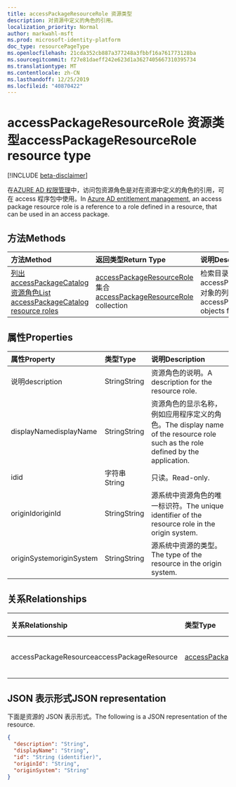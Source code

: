 ```yaml
---
title: accessPackageResourceRole 资源类型
description: 对资源中定义的角色的引用。
localization_priority: Normal
author: markwahl-msft
ms.prod: microsoft-identity-platform
doc_type: resourcePageType
ms.openlocfilehash: 21cda352cb887a377248a3fbbf16a761773128ba
ms.sourcegitcommit: f27e81daeff242e623d1a3627405667310395734
ms.translationtype: MT
ms.contentlocale: zh-CN
ms.lasthandoff: 12/25/2019
ms.locfileid: "40870422"
---
```

# <a name="accesspackageresourcerole-resource-type"></a><span data-ttu-id="e7229-103">accessPackageResourceRole 资源类型</span><span class="sxs-lookup"><span data-stu-id="e7229-103">accessPackageResourceRole resource type</span></span>

[!INCLUDE [beta-disclaimer](../../includes/beta-disclaimer.md)]

<span data-ttu-id="e7229-104">在[AZURE AD 权限管理](entitlementmanagement-root.md)中，访问包资源角色是对在资源中定义的角色的引用，可在 access 程序包中使用。</span><span class="sxs-lookup"><span data-stu-id="e7229-104">In [Azure AD entitlement management](entitlementmanagement-root.md), an access package resource role is a reference to a role defined in a resource, that can be used in an access package.</span></span>

## <a name="methods"></a><span data-ttu-id="e7229-105">方法</span><span class="sxs-lookup"><span data-stu-id="e7229-105">Methods</span></span>

| <span data-ttu-id="e7229-106">方法</span><span class="sxs-lookup"><span data-stu-id="e7229-106">Method</span></span>       | <span data-ttu-id="e7229-107">返回类型</span><span class="sxs-lookup"><span data-stu-id="e7229-107">Return Type</span></span> | <span data-ttu-id="e7229-108">说明</span><span class="sxs-lookup"><span data-stu-id="e7229-108">Description</span></span> |
|:-------------|:------------|:------------|
| [<span data-ttu-id="e7229-109">列出 accessPackageCatalog 资源角色</span><span class="sxs-lookup"><span data-stu-id="e7229-109">List accessPackageCatalog resource roles</span></span>](../api/accesspackagecatalog-list-accesspackageresourceroles.md) | <span data-ttu-id="e7229-110">[accessPackageResourceRole](accesspackageresourcerole.md)集合</span><span class="sxs-lookup"><span data-stu-id="e7229-110">[accessPackageResourceRole](accesspackageresourcerole.md) collection</span></span> | <span data-ttu-id="e7229-111">检索目录的 accessPackageResourceRole 对象的列表。</span><span class="sxs-lookup"><span data-stu-id="e7229-111">Retrieve a list of accessPackageResourceRole objects for a catalog.</span></span> |

## <a name="properties"></a><span data-ttu-id="e7229-112">属性</span><span class="sxs-lookup"><span data-stu-id="e7229-112">Properties</span></span>

| <span data-ttu-id="e7229-113">属性</span><span class="sxs-lookup"><span data-stu-id="e7229-113">Property</span></span>     | <span data-ttu-id="e7229-114">类型</span><span class="sxs-lookup"><span data-stu-id="e7229-114">Type</span></span>        | <span data-ttu-id="e7229-115">说明</span><span class="sxs-lookup"><span data-stu-id="e7229-115">Description</span></span> |
|:-------------|:------------|:------------|
|<span data-ttu-id="e7229-116">说明</span><span class="sxs-lookup"><span data-stu-id="e7229-116">description</span></span>|<span data-ttu-id="e7229-117">String</span><span class="sxs-lookup"><span data-stu-id="e7229-117">String</span></span>|<span data-ttu-id="e7229-118">资源角色的说明。</span><span class="sxs-lookup"><span data-stu-id="e7229-118">A description for the resource role.</span></span>|
|<span data-ttu-id="e7229-119">displayName</span><span class="sxs-lookup"><span data-stu-id="e7229-119">displayName</span></span>|<span data-ttu-id="e7229-120">String</span><span class="sxs-lookup"><span data-stu-id="e7229-120">String</span></span>|<span data-ttu-id="e7229-121">资源角色的显示名称，例如应用程序定义的角色。</span><span class="sxs-lookup"><span data-stu-id="e7229-121">The display name of the resource role such as the role defined by the application.</span></span>|
|<span data-ttu-id="e7229-122">id</span><span class="sxs-lookup"><span data-stu-id="e7229-122">id</span></span>|<span data-ttu-id="e7229-123">字符串</span><span class="sxs-lookup"><span data-stu-id="e7229-123">String</span></span>| <span data-ttu-id="e7229-124">只读。</span><span class="sxs-lookup"><span data-stu-id="e7229-124">Read-only.</span></span>|
|<span data-ttu-id="e7229-125">originId</span><span class="sxs-lookup"><span data-stu-id="e7229-125">originId</span></span>|<span data-ttu-id="e7229-126">String</span><span class="sxs-lookup"><span data-stu-id="e7229-126">String</span></span>|<span data-ttu-id="e7229-127">源系统中资源角色的唯一标识符。</span><span class="sxs-lookup"><span data-stu-id="e7229-127">The unique identifier of the resource role in the origin system.</span></span> |
|<span data-ttu-id="e7229-128">originSystem</span><span class="sxs-lookup"><span data-stu-id="e7229-128">originSystem</span></span>|<span data-ttu-id="e7229-129">String</span><span class="sxs-lookup"><span data-stu-id="e7229-129">String</span></span>|<span data-ttu-id="e7229-130">源系统中资源的类型。</span><span class="sxs-lookup"><span data-stu-id="e7229-130">The type of the resource in the origin system.</span></span>|

## <a name="relationships"></a><span data-ttu-id="e7229-131">关系</span><span class="sxs-lookup"><span data-stu-id="e7229-131">Relationships</span></span>

| <span data-ttu-id="e7229-132">关系</span><span class="sxs-lookup"><span data-stu-id="e7229-132">Relationship</span></span> | <span data-ttu-id="e7229-133">类型</span><span class="sxs-lookup"><span data-stu-id="e7229-133">Type</span></span>        | <span data-ttu-id="e7229-134">说明</span><span class="sxs-lookup"><span data-stu-id="e7229-134">Description</span></span> |
|:-------------|:------------|:------------|
|<span data-ttu-id="e7229-135">accessPackageResource</span><span class="sxs-lookup"><span data-stu-id="e7229-135">accessPackageResource</span></span>|[<span data-ttu-id="e7229-136">accessPackageResource</span><span class="sxs-lookup"><span data-stu-id="e7229-136">accessPackageResource</span></span>](accesspackageresource.md)| <span data-ttu-id="e7229-p101">只读。可为空。</span><span class="sxs-lookup"><span data-stu-id="e7229-p101">Read-only. Nullable.</span></span>|

## <a name="json-representation"></a><span data-ttu-id="e7229-139">JSON 表示形式</span><span class="sxs-lookup"><span data-stu-id="e7229-139">JSON representation</span></span>

<span data-ttu-id="e7229-140">下面是资源的 JSON 表示形式。</span><span class="sxs-lookup"><span data-stu-id="e7229-140">The following is a JSON representation of the resource.</span></span>

<!-- {
  "blockType": "resource",
  "optionalProperties": [

  ],
  "@odata.type": "microsoft.graph.accessPackageResourceRole",
  "baseType": "",
  "keyProperty": "id"
}-->

```json
{
  "description": "String",
  "displayName": "String",
  "id": "String (identifier)",
  "originId": "String",
  "originSystem": "String"
}
```

<!-- uuid: 16cd6b66-4b1a-43a1-adaf-3a886856ed98
2019-02-04 14:57:30 UTC -->
<!-- {
  "type": "#page.annotation",
  "description": "accessPackageResourceRole resource",
  "keywords": "",
  "section": "documentation",
  "tocPath": ""
}-->

